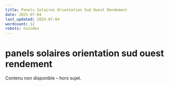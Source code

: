 ```yaml
---
title: Panels Solaires Orientation Sud Ouest Rendement
date: 2025-07-04
last_updated: 2025-07-04
wordcount: 12
robots: noindex
---
```


# panels solaires orientation sud ouest rendement

Contenu non disponible – hors sujet.